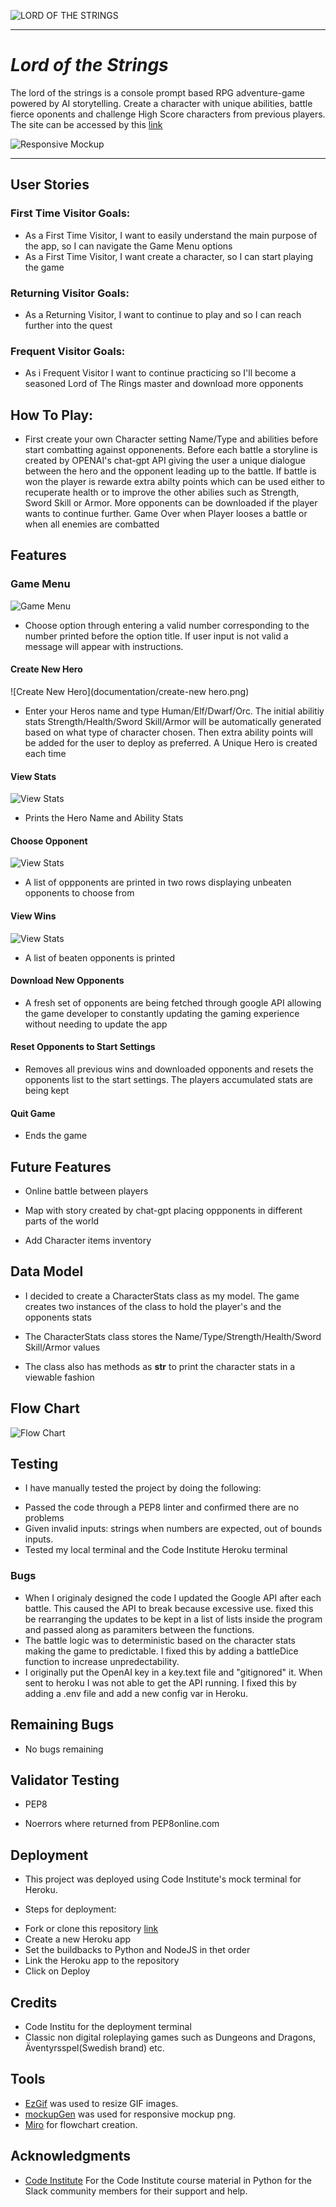 ![LORD OF THE STRINGS](documentation/logo.png)

---

# _Lord of the Strings_

The lord of the strings is a console prompt based RPG adventure-game powered by AI storytelling. Create a character with unique abilities, battle fierce oponents and challenge High Score characters from previous players.
The site can be accessed by this [link](https://lord-of-the-strings-1fb32555cef6.herokuapp.com/)

![Responsive Mockup](documentation/responsive-mockup.png)

---

## User Stories

### First Time Visitor Goals:

- As a First Time Visitor, I want to easily understand the main purpose of the app, so I can navigate the Game Menu options
- As a First Time Visitor, I want create a character, so I can start playing the game

### Returning Visitor Goals:

- As a Returning Visitor, I want to continue to play and so I can reach further into the quest

### Frequent Visitor Goals:

- As i Frequent Visitor I want to continue practicing so I'll become a seasoned Lord of The Rings master and download more opponents

## How To Play:

- First create your own Character setting Name/Type and abilities before start combatting against opponenents. Before each battle a storyline is created by OPENAI's chat-gpt API giving the user a unique dialogue between the hero and the opponent leading up to the battle. If battle is won the player is rewarde extra abilty points which can be used either to recuperate health or to improve the other abilies such as Strength, Sword Skill or Armor. More opponents can be downloaded if the player wants to continue further. Game Over when Player looses a battle or when all enemies are combatted

## Features

### Game Menu

![Game Menu](documentation/game-menu.png)

- Choose option through entering a valid number corresponding to the number printed before the option title. If user input is not valid a message will appear with instructions.

#### Create New Hero

![Create New Hero](documentation/create-new hero.png)

- Enter your Heros name and type Human/Elf/Dwarf/Orc. The initial abilitiy stats Strength/Health/Sword Skill/Armor will be automatically generated based on what type of character chosen. Then extra ability points will be added for the user to deploy as preferred. A Unique Hero is created each time

#### View Stats

![View Stats](documentation/view-stats.png)

- Prints the Hero Name and Ability Stats

#### Choose Opponent

![View Stats](documentation/view-stats.png)

- A list of oppponents are printed in two rows displaying unbeaten opponents to choose from

#### View Wins

![View Stats](documentation/view-stats.png)

- A list of beaten opponents is printed

#### Download New Opponents

- A fresh set of opponents are being fetched through google API allowing the game developer to constantly updating the gaming experience without needing to update the app

#### Reset Opponents to Start Settings

- Removes all previous wins and downloaded opponents and resets the opponents list to the start settings. The players accumulated stats are being kept

#### Quit Game

- Ends the game

## Future Features

- Online battle between players

- Map with story created by chat-gpt placing oppponents in different parts of the world

- Add Character items inventory

## Data Model

- I decided to create a CharacterStats class as my model. The game creates two instances of the class to hold the player's and the opponents stats

- The CharacterStats class stores the Name/Type/Strength/Health/Sword Skill/Armor values

- The class also has methods as **str** to print the character stats in a viewable fashion

## Flow Chart

![Flow Chart](documentation/flow-chart.png)

## Testing

- I have manually tested the project by doing the following:

* Passed the code through a PEP8 linter and confirmed there are no problems
* Given invalid inputs: strings when numbers are expected, out of bounds inputs.
* Tested my local terminal and the Code Institute Heroku terminal

### Bugs

- When I originaly designed the code I updated the Google API after each battle. This caused the API to break because excessive use. fixed this be rearranging the updates to be kept in a list of lists inside the program and passed along as paramiters between the functions.
- The battle logic was to deterministic based on the character stats making the game to predictable. I fixed this by adding a battleDice function to increase unpredectability.
- I originally put the OpenAI key in a key.text file and "gitignored" it. When sent to heroku I was not able to get the API running. I fixed this by adding a .env file and add a new config var in Heroku.

## Remaining Bugs

- No bugs remaining

## Validator Testing

- PEP8

* Noerrors where returned from PEP8online.com

## Deployment

- This project was deployed using Code Institute's mock terminal for Heroku.

* Steps for deployment:

- Fork or clone this repository [link](https://https://github.com/JohanPlAr/lord-of-the-strings/)
- Create a new Heroku app
- Set the buildbacks to Python and NodeJS in thet order
- Link the Heroku app to the repository
- Click on Deploy

## Credits

- Code Institu for the deployment terminal
- Classic non digital roleplaying games such as Dungeons and Dragons, Äventyrsspel(Swedish brand) etc.

## Tools

- [EzGif](https://ezgif.com) was used to resize GIF images.
- [mockupGen](https://websitemockupgenerator.com/) was used for responsive mockup png.
- [Miro](http://www.miro.com/) for flowchart creation.

## Acknowledgments

- [Code Institute](https://codeinstitute.net/) For the Code Institute course material in Python for the Slack community members for their support and help.